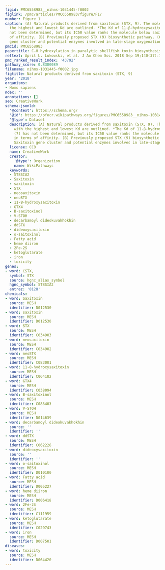```yaml
---
figid: PMC6558983__nihms-1031445-f0002
figlink: /pmc/articles/PMC6558983/figure/F1/
number: Figure 1
caption: (A) Natural products derived from saxitoxin (STX, 9). The molecules with
  the highest and lowest Kd are outlined. *The Kd of 11-β-hydroxysaxitoxin (7) has
  not been determined, but its IC50 value ranks the molecule below saxitoxin in terms
  of affinity. (B) Previously proposed STX (9) biosynthetic pathway. (C) Saxitoxin
  gene cluster and potential enzymes involved in late-stage oxygenation.
pmcid: PMC6558983
papertitle: C–H hydroxylation in paralytic shellfish toxin biosynthesis.
reftext: April L. Lukowski, et al. J Am Chem Soc. 2018 Sep 19;140(37):11863-11869.
pmc_ranked_result_index: '43792'
pathway_score: 0.8380089
filename: nihms-1031445-f0002.jpg
figtitle: Natural products derived from saxitoxin (STX, 9)
year: '2018'
organisms:
- Homo sapiens
ndex: ''
annotations: []
seo: CreativeWork
schema-jsonld:
  '@context': https://schema.org/
  '@id': https://pfocr.wikipathways.org/figures/PMC6558983__nihms-1031445-f0002.html
  '@type': Dataset
  description: (A) Natural products derived from saxitoxin (STX, 9). The molecules
    with the highest and lowest Kd are outlined. *The Kd of 11-β-hydroxysaxitoxin
    (7) has not been determined, but its IC50 value ranks the molecule below saxitoxin
    in terms of affinity. (B) Previously proposed STX (9) biosynthetic pathway. (C)
    Saxitoxin gene cluster and potential enzymes involved in late-stage oxygenation.
  license: CC0
  name: CreativeWork
  creator:
    '@type': Organization
    name: WikiPathways
  keywords:
  - ST8SIA2
  - Saxitoxin
  - saxitoxin
  - STX
  - neosaxitoxin
  - neoSTX
  - 11-8-hydroxysaxitoxin
  - GTX4
  - B-saxitoxinol
  - V-STOH
  - decarbamoyl dideokuvakhokhin
  - ddSTX
  - dideoxysaxitoxin
  - o-saitoxinol
  - Fatty acid
  - heme diiron
  - 2Fe-2S
  - ketoglutarate
  - iron
  - toxicity
genes:
- word: (STX,
  symbol: STX
  source: hgnc_alias_symbol
  hgnc_symbol: ST8SIA2
  entrez: '8128'
chemicals:
- word: Saxitoxin
  source: MESH
  identifier: D012530
- word: saxitoxin
  source: MESH
  identifier: D012530
- word: STX
  source: MESH
  identifier: C034903
- word: neosaxitoxin
  source: MESH
  identifier: C034902
- word: neoSTX
  source: MESH
  identifier: C083001
- word: 11-8-hydroxysaxitoxin
  source: MESH
  identifier: C064182
- word: GTX4
  source: MESH
  identifier: C038094
- word: B-saxitoxinol
  source: MESH
  identifier: C083403
- word: V-STOH
  source: MESH
  identifier: D014639
- word: decarbamoyl dideokuvakhokhin
  source: ''
  identifier: ''
- word: ddSTX
  source: MESH
  identifier: C062226
- word: dideoxysaxitoxin
  source: ''
  identifier: ''
- word: o-saitoxinol
  source: MESH
  identifier: D010100
- word: Fatty acid
  source: MESH
  identifier: D005227
- word: heme diiron
  source: MESH
  identifier: D006418
- word: 2Fe-2S
  source: MESH
  identifier: C111959
- word: ketoglutarate
  source: MESH
  identifier: C029743
- word: iron
  source: MESH
  identifier: D007501
diseases:
- word: toxicity
  source: MESH
  identifier: D064420
---
```

